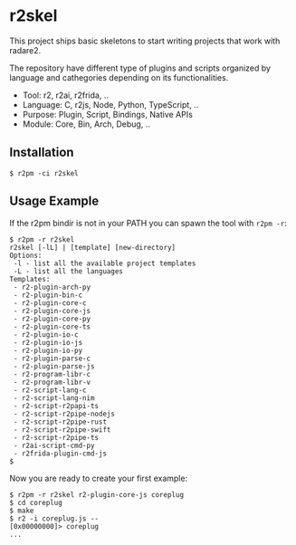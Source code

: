 # r2skel

This project ships basic skeletons to start writing projects that work with radare2.

The repository have different type of plugins and scripts organized by language and cathegories depending on its functionalities.

* Tool: r2, r2ai, r2frida, ..
* Language: C, r2js, Node, Python, TypeScript, ..
* Purpose: Plugin, Script, Bindings, Native APIs
* Module: Core, Bin, Arch, Debug, ..

## Installation

```
$ r2pm -ci r2skel
```

## Usage Example

If the r2pm bindir is not in your PATH you can spawn the tool with `r2pm -r`:

```
$ r2pm -r r2skel
r2skel [-lL] | [template] [new-directory]
Options:
 -l - list all the available project templates
 -L - list all the languages
Templates:
 - r2-plugin-arch-py
 - r2-plugin-bin-c
 - r2-plugin-core-c
 - r2-plugin-core-js
 - r2-plugin-core-py
 - r2-plugin-core-ts
 - r2-plugin-io-c
 - r2-plugin-io-js
 - r2-plugin-io-py
 - r2-plugin-parse-c
 - r2-plugin-parse-js
 - r2-program-libr-c
 - r2-program-libr-v
 - r2-script-lang-c
 - r2-script-lang-nim
 - r2-script-r2papi-ts
 - r2-script-r2pipe-nodejs
 - r2-script-r2pipe-rust
 - r2-script-r2pipe-swift
 - r2-script-r2pipe-ts
 - r2ai-script-cmd-py
 - r2frida-plugin-cmd-js
$
```

Now you are ready to create your first example:

```
$ r2pm -r r2skel r2-plugin-core-js coreplug
$ cd coreplug
$ make
$ r2 -i coreplug.js --
[0x00000000]> coreplug
...
```
